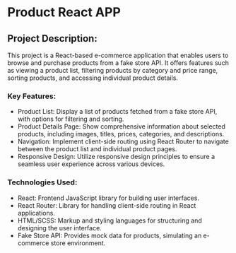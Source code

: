 # Product React APP

## Project Description:

This project is a React-based e-commerce application that enables users to browse and purchase products from a fake store API. It offers features such as viewing a product list, filtering products by category and price range, sorting products, and accessing individual product details.

### Key Features:

- Product List: Display a list of products fetched from a fake store API, with options for filtering and sorting.
- Product Details Page: Show comprehensive information about selected products, including images, titles, prices, categories, and descriptions.
- Navigation: Implement client-side routing using React Router to navigate between the product list and individual product pages.
- Responsive Design: Utilize responsive design principles to ensure a seamless user experience across various devices.


### Technologies Used:

- React: Frontend JavaScript library for building user interfaces.
- React Router: Library for handling client-side routing in React applications.
- HTML/SCSS: Markup and styling languages for structuring and designing the user interface.
- Fake Store API: Provides mock data for products, simulating an e-commerce store environment.
